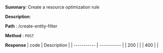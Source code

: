 **Summary**: Create a resource optimization rule

**Description**:

**Path** : /create-entity-filter

**Method** : `POST`

**Response**
| code      | Description |
| ----------- | ----------- |
|  200   |       |
|  400   |       |

